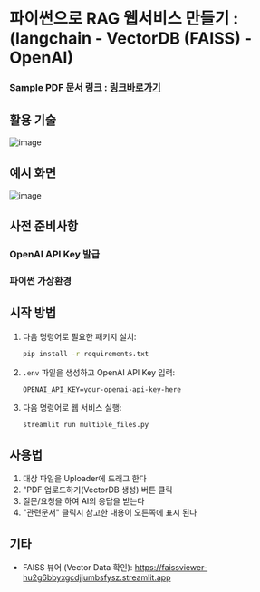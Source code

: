 
# 파이썬으로 RAG 웹서비스 만들기 : (langchain - VectorDB (FAISS) - OpenAI)

### Sample PDF 문서 링크 : [링크바로가기](https://www.molit.go.kr/USR/policyData/m_34681/dtl.jsp?search=&srch_dept_nm=&srch_dept_id=&srch_usr_nm=&srch_usr_titl=Y&srch_usr_ctnt=&search_regdate_s=&search_regdate_e=&psize=10&s_category=&p_category=&lcmspage=1&id=4765)

## 활용 기술
![image](https://github.com/user-attachments/assets/1fd16d1a-cf58-4922-b5db-be521110d0b0)

## 예시 화면

![image](https://github.com/user-attachments/assets/a6a2f9fe-029e-4808-a153-712d528bad09)



## 사전 준비사항
### OpenAI API Key 발급
### 파이썬 가상환경

## 시작 방법  

1. 다음 명령어로 필요한 패키지 설치:
    ```bash
    pip install -r requirements.txt
    ```
2. `.env` 파일을 생성하고 OpenAI API Key 입력:
    ```
    OPENAI_API_KEY=your-openai-api-key-here
    ```
3. 다음 명령어로 웹 서비스 실행:
    ```bash
    streamlit run multiple_files.py    
    ```

## 사용법
1. 대상 파일을 Uploader에 드래그 한다
2. "PDF 업로드하기(VectorDB 생성) 버튼 클릭
3. 질문/요청을 하여 AI의 응답을 받는다
4. "관련문서" 클릭시 참고한 내용이 오른쪽에 표시 된다

## 기타
- FAISS 뷰어 (Vector Data 확인): https://faissviewer-hu2g6bbyxgcdjjumbsfysz.streamlit.app
